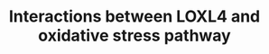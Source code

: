 ---
annotations:
- id: PW:0000378
  parent: regulatory pathway
  type: Pathway Ontology
  value: oxidative stress response pathway
- id: PW:0000610
  parent: disease pathway
  type: Pathway Ontology
  value: urinary bladder cancer pathway
- id: PW:0000013
  parent: disease pathway
  type: Pathway Ontology
  value: disease pathway
- id: PW:0000004
  parent: regulatory pathway
  type: Pathway Ontology
  value: regulatory pathway
- id: DOID:11054
  parent: disease of cellular proliferation
  type: Disease Ontology
  value: urinary bladder cancer
authors:
- AARandCo
- AlexanderPico
- Khanspers
- Fehrhart
- Eweitz
communities:
- ONTOX
description: This pathway Involved in chemo-resistance of cells in bladder cancer
  begins with LOXL2 activation of CDC37 and COL2A1. COL2A1 activates the complex NRF1/2
  and two other complexes that trigger RTK/MAPK and TGFB pathways. These pathways
  along with oxidative stress promotes NRF1/2 activation of theoxidative stress pathway.
  This pathway promotes the transcription of NQO1, ECSIT, EXOC6, and SIRT1. SIRT1
  then activates SUV39H1. LOXL2 also activates some of these proteins downstream in
  the pathway (SUV39H1, EXOC6, ECSIT). This pathway has been modeled after figure
  7 in Deng et al.  Proteins on this pathway have targeted assays available via the
  [https://assays.cancer.gov/available_assays?wp_id=WP3670 CPTAC Assay Portal].
last-edited: 2021-05-22
ndex: a474c3c1-8b67-11eb-9e72-0ac135e8bacf
organisms:
- Homo sapiens
redirect_from:
- /index.php/Pathway:WP3670
- /instance/WP3670
- /instance/WP3670_r117829
revision: r117829
schema-jsonld:
- '@context': https://schema.org/
  '@id': https://wikipathways.github.io/pathways/WP3670.html
  '@type': Dataset
  creator:
    '@type': Organization
    name: WikiPathways
  description: This pathway Involved in chemo-resistance of cells in bladder cancer
    begins with LOXL2 activation of CDC37 and COL2A1. COL2A1 activates the complex
    NRF1/2 and two other complexes that trigger RTK/MAPK and TGFB pathways. These
    pathways along with oxidative stress promotes NRF1/2 activation of theoxidative
    stress pathway. This pathway promotes the transcription of NQO1, ECSIT, EXOC6,
    and SIRT1. SIRT1 then activates SUV39H1. LOXL2 also activates some of these proteins
    downstream in the pathway (SUV39H1, EXOC6, ECSIT). This pathway has been modeled
    after figure 7 in Deng et al.  Proteins on this pathway have targeted assays available
    via the [https://assays.cancer.gov/available_assays?wp_id=WP3670 CPTAC Assay Portal].
  keywords:
  - ANXA5
  - BMP2
  - CDC37
  - COL2A1
  - DDR1
  - ECSIT
  - EXOC6
  - FGF7
  - FN1
  - IGFBP7
  - LOXL4
  - NFE2L2
  - NQO1
  - NRF1
  - PKD1
  - SIRT1
  - SUV39H1
  - TGFB1
  license: CC0
  name: Interactions between LOXL4 and oxidative stress pathway
seo: CreativeWork
title: Interactions between LOXL4 and oxidative stress pathway
wpid: WP3670
---